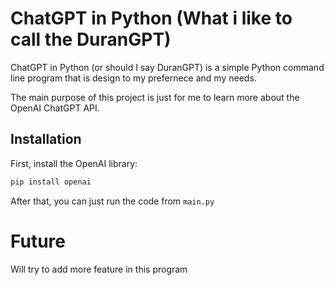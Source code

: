 # ChatGPT in Python (What i like to call the DuranGPT)

ChatGPT in Python (or should I say DuranGPT) is a simple Python command line program that is design to my prefernece and my needs. 

The main purpose of this project is just for me to learn more about the OpenAI ChatGPT API.

## Installation
First, install the OpenAI library:
```bash
pip install openai
```
After that, you can just run the code from ```main.py```

# Future

Will try to add more feature in this program
